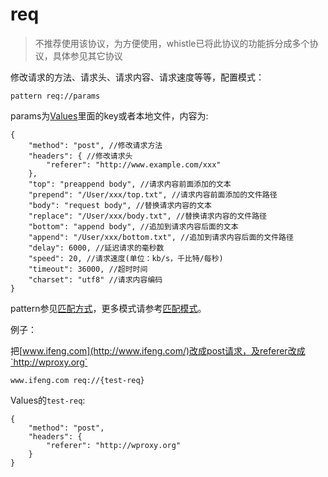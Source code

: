 # req
> 不推荐使用该协议，为方便使用，whistle已将此协议的功能拆分成多个协议，具体参见其它协议

修改请求的方法、请求头、请求内容、请求速度等等，配置模式：

	pattern req://params
	
params为[Values](http://local.whistlejs.com/#values)里面的key或者本地文件，内容为:

	{
	    "method": "post", //修改请求方法
	    "headers": { //修改请求头
	        "referer": "http://www.example.com/xxx"
	    },
	    "top": "preappend body", //请求内容前面添加的文本
	    "prepend": "/User/xxx/top.txt", //请求内容前面添加的文件路径
	    "body": "request body", //替换请求内容的文本
	    "replace": "/User/xxx/body.txt", //替换请求内容的文件路径
	    "bottom": "append body", //追加到请求内容后面的文本
	    "append": "/User/xxx/bottom.txt", //追加到请求内容后面的文件路径
	    "delay": 6000, //延迟请求的毫秒数
	    "speed": 20, //请求速度(单位：kb/s，千比特/每秒)
	    "timeout": 36000, //超时时间
	    "charset": "utf8" //请求内容编码
	}
	
pattern参见[匹配方式](../pattern.html)，更多模式请参考[匹配模式](../mode.html)。

例子：

把[www.ifeng.com](http://www.ifeng.com/)改成post请求，及referer改成`http://wproxy.org`

	www.ifeng.com req://{test-req}
	
Values的`test-req`:

	{
	    "method": "post",
	    "headers": {
	        "referer": "http://wproxy.org"
	    }
    }

